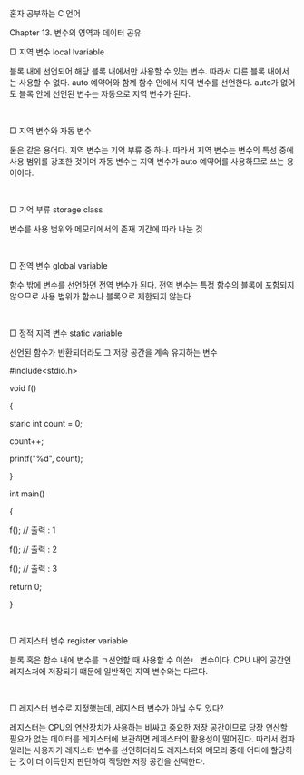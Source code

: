 혼자 공부하는 C 언어

Chapter 13. 변수의 영역과 데이터 공유

□ 지역 변수 local lvariable

블록 내에 선언되어 해당 블록 내에서만 사용할 수 있는 변수. 따라서 다른 블록 내에서는 사용할 수 없다. auto 예약어와 함꼐 함수 안에서 지역 변수를 선언한다. auto가 없어도 블록 안에 선언된 변수는 자동으로 지역 변수가 된다.

​

 □ 지역 변수와 자동 변수

둘은 같은 용어다. 지역 변수는 기억 부류 중 하나. 따라서 지역 변수는 변수의 특성 중에 사용 범위를 강조한 것이며 자동 변수는 지역 변수가 auto 예약어를 사용하므로 쓰는 용어이다.

​

□ 기억 부류 storage class

변수를 사용 범위와 메모리에서의 존재 기간에 따라 나눈 것

​

□ 전역 변수 global variable

함수 밖에 변수를 선언하면 전역 변수가 된다. 전역 변수는 특정 함수의 블록에 포함되지 않으므로 사용 범위가 함수나 블록으로 제한되지 않는다

​

□ 정적 지역 변수 static variable

선언된 함수가 반환되더라도 그 저장 공간을 계속 유지하는 변수

#include<stdio.h>

void f()

{

  staric int count = 0;

  count++;

  printf("%d", count);

}

int main()

{

  f(); // 출력 : 1

  f(); // 출력 : 2

  f(); // 출력 : 3

  return 0;

}

​

□ 레지스터 변수 register variable

블록 혹은 함수 내에 변수를 ㄱ선언할 때 사용할 수 이쓴ㄴ 변수이다. CPU 내의 공간인 레지스처에 저장되기 떄문에 일반적인 지역 변수와는 다르다.

​

□ 레지스터 변수로 지정했는데, 레지스터 변수가 아닐 수도 있다?

레지스터는 CPU의 연산장치가 사용하는 비싸고 중요한 저장 공간이므로 당장 연산할 필요가 없는 데이터를 레지스터에 보관하면 레제스터의 활용성이 떨어진다. 따라서 컴파일러는 사용자가 레지스터 변수를 선언하더라도 레지스터와 메모리 중에 어디에 할당하는 것이 더 이득인지 판단하여 적당한 저장 공간을 선택한다.